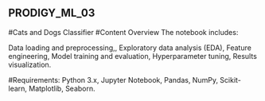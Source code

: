 ## PRODIGY_ML_03
#Cats and Dogs Classifier
#Content Overview
The notebook includes:

Data loading and preprocessing,,
Exploratory data analysis (EDA),
Feature engineering,
Model training and evaluation,
Hyperparameter tuning,
Results visualization.

#Requirements:
Python 3.x,
Jupyter Notebook,
Pandas,
NumPy,
Scikit-learn,
Matplotlib,
Seaborn.
